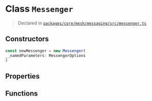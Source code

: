 # Class `Messenger`
> Declared in [`packages/core/mesh/messaging/src/messenger.ts`](https://github.com/dxos/protocols/blob/main/packages/core/mesh/messaging/src/messenger.ts#L34)

## Constructors
```ts
const newMessenger = new Messenger(
__namedParameters: MessengerOptions
)
```

## Properties

## Functions
